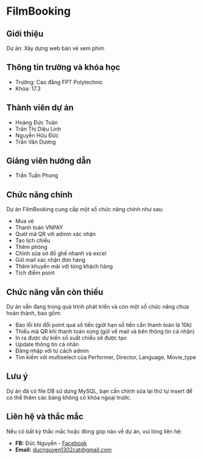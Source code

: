 # FilmBooking

## Giới thiệu

Dự án: Xây dựng web bán vé xem phim

## Thông tin trường và khóa học

- Trường: Cao đẳng FPT Polytechnic
- Khóa: 17.3

## Thành viên dự án

- Hoàng Đức Toản
- Trần Thị Diệu Linh
- Nguyễn Hữu Đức
- Trần Văn Dương

## Giảng viên hướng dẫn

- Trần Tuấn Phong

## Chức năng chính

Dự án FilmBooking cung cấp một số chức năng chính như sau:

- Mua vé
- Thanh toán VNPAY
- Quét mã QR với admin xác nhận
- Tạo lịch chiếu
- Thêm phòng
- Chỉnh sửa sơ đồ ghế nhanh và excel
- Gửi mail xác nhận đơn hàng
- Thêm khuyến mãi với từng khách hàng
- Tích điểm point

## Chức năng vẫn còn thiếu

Dự án vẫn đang trong quá trình phát triển và còn một số chức năng chưa hoàn thành, bao gồm:

- Báo lỗi khi đổi point quá số tiền (giới hạn số tiền cần thanh toán là 10k)
- Thiếu mã QR khi thanh toán xong (gửi về mail và bên thông tin cá nhân)
- In ra được dự kiến số suất chiếu sẽ được tạo
- Update thông tin cá nhân
- Đăng nhập với tư cách admin
- Tìm kiếm với multiselect của Performer, Director, Language, Movie_type

## Lưu ý

Dự án đã có file DB sử dựng MySQL, bạn cần chỉnh sửa lại thứ tự insert để có thể thêm các bảng không có khóa ngoại trước.

## Liên hệ và thắc mắc

Nếu có bất kỳ thắc mắc hoặc đóng góp nào về dự án, vui lòng liên hệ:

- **FB:** Đức Nguyễn - [Facebook](https://www.facebook.com/ducnguyen.231/)
- **Email:** ducnguyen1302cat@gmail.com
